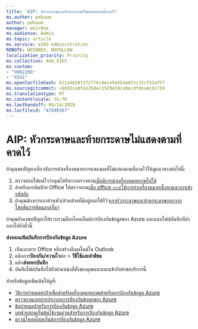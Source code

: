 ```yaml
---
title: 'AIP: หัวกระดาษและท้ายกระดาษไม่แสดงตามที่คาดไว้'
ms.author: pebaum
author: pebaum
manager: mnirkhe
ms.audience: Admin
ms.topic: article
ms.service: o365-administration
ROBOTS: NOINDEX, NOFOLLOW
localization_priority: Priority
ms.collection: Adm_O365
ms.custom:
- "9002266"
- "4541"
ms.openlocfilehash: 811a48587272776c8ece5e654a921c15cf52af5f
ms.sourcegitcommit: c6692ce0fa1358ec3529e59ca0ecdfdea4cdc759
ms.translationtype: MT
ms.contentlocale: th-TH
ms.lasthandoff: 09/14/2020
ms.locfileid: "47696567"
---
```

# <a name="aip-headers-and-footers-not-displaying-as-expected"></a>AIP: หัวกระดาษและท้ายกระดาษไม่แสดงตามที่คาดไว้

ถ้าคุณพบปัญหาเกี่ยวกับการทำเครื่องหมายการแสดงผลที่ไม่แสดงตามที่คาดไว้ให้ดูแนวทางต่อไปนี้:

1. ตรวจสอบให้แน่ใจว่าคุณได้รับการตรวจทาน[เมื่อมีการนำเครื่องหมายภาพไปใช้](https://docs.microsoft.com/azure/information-protection/configure-policy-markings#when-visual-markings-are-applied)
2. สำหรับการติดป้าย Office ให้ตรวจทาน[เมื่อ office ๓๖๕ใช้การทำเครื่องหมายเนื้อหาและการเข้ารหัสลับ](https://docs.microsoft.com/microsoft-365/compliance/sensitivity-labels-office-apps#when-office-apps-apply-content-marking-and-encryption)
3. ถ้าคุณต้องการเอาส่วนหัว/ส่วนท้ายที่มีอยู่ออกให้รีวิว[เอาหัวกระดาษและท้ายกระดาษออกจากโซลูชันการติดฉลากอื่นๆ](https://docs.microsoft.com/azure/information-protection/rms-client/client-admin-guide-customizations#remove-headers-and-footers-from-other-labeling-solutions)

ถ้าคุณยังคงพบปัญหาให้รวบรวมล็อกไคลเอ็นต์การป้องกันข้อมูลของ Azure และแนบไฟล์บันทึกที่ส่งออกไปยังตั๋วนี้

**ส่งออกแฟ้มบันทึกการป้องกันข้อมูล Azure**

1. เปิดเอกสาร Office หรือสร้างอีเมลใหม่ใน Outlook
2. คลิกการ**ป้องกัน/ความไว**ต่อ  >  **วิธีใช้และคำติชม**
3. คลิก**ส่งออกบันทึก**
4. บันทึกไฟล์บันทึกไปยังตำแหน่งที่ตั้งของคุณและแนบเข้ากับคำขอบริการนี้

สำหรับข้อมูลเพิ่มเติมให้ดูที่:

- [วิธีการกำหนดค่าป้ายชื่อสำหรับเครื่องหมายภาพสำหรับการป้องกันข้อมูล Azure](https://docs.microsoft.com/azure/information-protection/configure-policy-markings)
- [ตรวจทานเอกสารประกอบการป้องกันข้อมูลของ Azure](https://docs.microsoft.com/azure/information-protection/what-is-information-protection)
- [ข้อกำหนดสำหรับการป้องกันข้อมูล Azure](https://docs.microsoft.com/azure/information-protection/get-started/requirements)
- [บทช่วยสอนเริ่มต้นใช้งานด่วนสำหรับการป้องกันข้อมูล Azure](https://docs.microsoft.com/azure/information-protection/get-started/infoprotect-quick-start-tutorial)
- [ดาวน์โหลดไคลเอ็นต์การป้องกันข้อมูล Azure](https://www.microsoft.com/download/details.aspx?id=53018)
